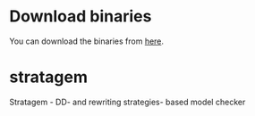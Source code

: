 Download binaries
=================

You can download the binaries from [here](https://sourceforge.net/projects/stratagem-mc/).


stratagem
=========

Stratagem - DD- and rewriting strategies- based model checker
